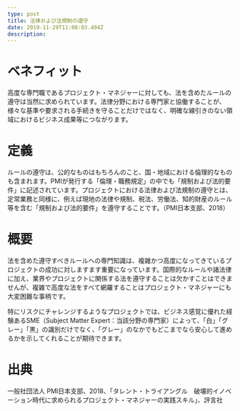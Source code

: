 ```yaml
---
type: post
title: 法律および法規制の遵守
date: 2019-11-29T11:08:03.494Z
description:
---
```

# ベネフィット

高度な専門職であるプロジェクト・マネジャーに対しても、法を含めたルールの遵守は当然に求められています。法律分野における専門家と協働することが、様々な基準や要求される手続きを守ることだけではなく、明確な線引きのない領域におけるビジネス成果等につながります。

# 定義

ルールの遵守は、公的なものはもちろんのこと、国・地域における倫理的なものも含まれます。PMIが発行する「倫理・職務規定」の中でも「規制および法的要件」に記述されています。プロジェクトにおける法律および法規制の遵守とは、定常業務と同様に、例えば現地の法律や規制、税法、労働法、知的財産のルール等を含む「規制および法的要件」を遵守することです。（PMI日本支部、2018）

# 概要

法を含めた遵守すべきルールへの専門知識は、複雑かつ高度になってきているプロジェクトの成功に対しますます重要になっています。国際的なルールや諸法律に加え、業界やプロジェクトに関係する法を遵守することは欠かすことはできませんが、複雑で高度な法をすべて網羅することはプロジェクト・マネジャーにも大変困難な事柄です。

特にリスクにチャレンジするようなプロジェクトでは、ビジネス感覚に優れた経験あるSME（Subject Matter Expert：当該分野の専門家）によって、「白」「グレー」「黒」の識別だけでなく、「グレー」のなかでもどこまでなら安心して進めるかを示してくれることが期待できます。

# 出典

一般社団法人 PMI日本支部、2018、「タレント・トライアングル　破壊的イノベーション時代に求められるプロジェクト・マネジャーの実践スキル」、評言社
